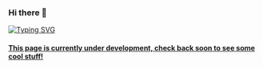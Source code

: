 ### Hi there 👋

<!--
**MrMvshv/MrMvshv** is a ✨ _special_ ✨ repository because its `README.md` (this file) appears on your GitHub profile.

- 🔭 I’m currently working on ...
- 🌱 I’m currently learning ...
- 👯 I’m looking to collaborate on ...
- 🤔 I’m looking for help with ...
- 💬 Ask me about ...
- 📫 How to reach me: ...
- 😄 Pronouns: ...
- ⚡ Fun fact: ...
-->
[![Typing SVG](https://readme-typing-svg.herokuapp.com/?lines=Hey+There,+Glad+to+see+You+here!+Welcome;Hope+We+Can+Work+Together+Sometime...;Feel+free+to+checkout+some+of+my+projects&pause=1000&width=600)](https://git.io/typing-svg)
<a href="https://github.com/MrMvshv?tab=repositories">
<h4> This page is currently under development, check back soon to see some cool stuff!</h4>
